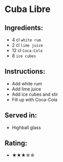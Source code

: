 # Cuba Libre

## Ingredients:
- 4 cl `white rum`
- 2 cl `lime juice` <!-- - 2-4 `lime wedges` -->
- 12 cl `Coca-Cola` <!-- 15 cl `Coca-Cola` - alla andra coladrinkar har 15 cl? Å andra sidan har 7Up-drinkarna bara 12 cl...-->
- 8 `ice cubes`

## Instructions:
- Add white rum
- Add lime juice
- Add ice cubes and stir
- Fill up with Coca-Cola

## Served in:
- Highball glass

## Rating:
- ★★★☆☆
